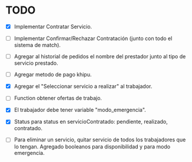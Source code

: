 # TODO

- [x] Implementar Contratar Servicio.
- [ ] Implementar Confirmar/Rechazar Contratación (junto con todo el sistema de match).
- [ ] Agregar al historial de pedidos el nombre del prestador junto al tipo de servicio prestado.
- [ ] Agregar metodo de pago khipu.
- [x] Agregar el  "Seleccionar servicio a realizar" al trabajador.
- [ ] Function obtener ofertas de trabajo.
- [x] El trabajador debe tener variable "modo_emergencia".
- [x] Status para status en servicioContratado: pendiente, realizado, contratado.
- [ ] Para eliminar un servicio, quitar servicio de todos los trabajadores que lo tengan.
Agregado booleanos para disponibilidad y para modo emergencia.
  